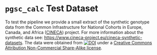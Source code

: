 # `pgsc_calc` Test Dataset

To test the pipeline we provide a small extract of the synthetic genotype data from the Common Infrastructure for
National Cohorts in Europe, Canada, and Africa ([CINECA](https://www.cineca-project.eu)) project. For more information
about the synthetic data see: <https://www.cineca-project.eu/cineca-synthetic-datasets>. The data were obtained from
[![DOI](https://zenodo.org/badge/DOI/10.5281/zenodo.5082689.svg)](https://doi.org/10.5281/zenodo.5082689) under a
[Creative Commons Attribution Non-Commercial Share-Alike license](https://creativecommons.org/licenses/by-nc-sa/4.0/).
